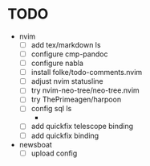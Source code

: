 # TODO

* nvim
    * [ ] add tex/markdown ls
    * [ ] configure cmp-pandoc
    * [ ] configure nabla
    * [ ] install folke/todo-comments.nvim
    * [ ] adjust nvim statusline
    * [ ] try nvim-neo-tree/neo-tree.nvim
    * [ ] try ThePrimeagen/harpoon
    * [ ] config sql ls
        * [](https://github.com/joe-re/sql-language-server)
    * [ ] add quickfix telescope binding
    * [ ] add quickfix binding

* newsboat
    * [ ] upload config
